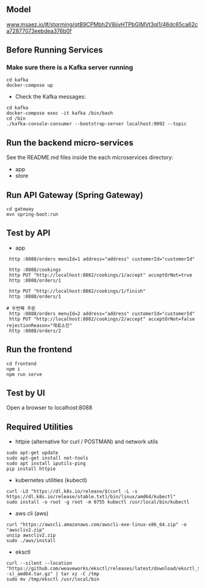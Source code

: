 # 

## Model
www.msaez.io/#/storming/qtB9CPMbh2V8ijyHTPbGIMVt3ql1/46dc65ca62ca72877073eebdea376b0f

## Before Running Services
### Make sure there is a Kafka server running
```
cd kafka
docker-compose up
```
- Check the Kafka messages:
```
cd kafka
docker-compose exec -it kafka /bin/bash
cd /bin
./kafka-console-consumer --bootstrap-server localhost:9092 --topic 
```

## Run the backend micro-services
See the README.md files inside the each microservices directory:

- app
- store


## Run API Gateway (Spring Gateway)
```
cd gateway
mvn spring-boot:run
```

## Test by API
- app
```
 http :8088/orders menuId=1 address="address" customerId="customerId" 

 http :8088/cookings 
 http PUT "http://localhost:8082/cookings/1/accept" acceptOrNot=true
 http :8088/orders/1

 http PUT "http://localhost:8082/cookings/1/finish"
 http :8088/orders/1

# 두번째 주문
 http :8088/orders menuId=2 address="address" customerId="customerId" 
 http PUT "http://localhost:8082/cookings/2/accept" acceptOrNot=false rejectionReason="재료소진"
 http :8088/orders/2
```


## Run the frontend
```
cd frontend
npm i
npm run serve
```

## Test by UI
Open a browser to localhost:8088

## Required Utilities

- httpie (alternative for curl / POSTMAN) and network utils
```
sudo apt-get update
sudo apt-get install net-tools
sudo apt install iputils-ping
pip install httpie
```

- kubernetes utilities (kubectl)
```
curl -LO "https://dl.k8s.io/release/$(curl -L -s https://dl.k8s.io/release/stable.txt)/bin/linux/amd64/kubectl"
sudo install -o root -g root -m 0755 kubectl /usr/local/bin/kubectl
```

- aws cli (aws)
```
curl "https://awscli.amazonaws.com/awscli-exe-linux-x86_64.zip" -o "awscliv2.zip"
unzip awscliv2.zip
sudo ./aws/install
```

- eksctl 
```
curl --silent --location "https://github.com/weaveworks/eksctl/releases/latest/download/eksctl_$(uname -s)_amd64.tar.gz" | tar xz -C /tmp
sudo mv /tmp/eksctl /usr/local/bin
```

